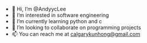 - 👋 Hi, I’m @AndyycLee
- 👀 I’m interested in software engineering
- 🌱 I’m currently learning python and c
- 💞️ I’m looking to collaborate on programming projects
- 📫 You can reach me at calgarykunhong@gmail.com

<!---
AndyycLee/AndyycLee is a ✨ special ✨ repository because its `README.md` (this file) appears on your GitHub profile.
You can click the Preview link to take a look at your changes.
--->
